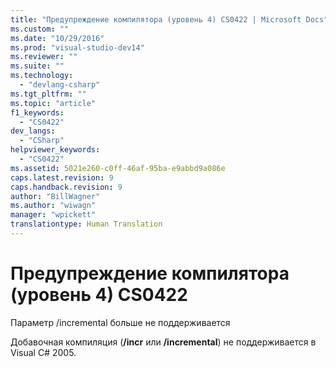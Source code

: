 ```yaml
---
title: "Предупреждение компилятора (уровень 4) CS0422 | Microsoft Docs"
ms.custom: ""
ms.date: "10/29/2016"
ms.prod: "visual-studio-dev14"
ms.reviewer: ""
ms.suite: ""
ms.technology: 
  - "devlang-csharp"
ms.tgt_pltfrm: ""
ms.topic: "article"
f1_keywords: 
  - "CS0422"
dev_langs: 
  - "CSharp"
helpviewer_keywords: 
  - "CS0422"
ms.assetid: 5021e260-c0ff-46af-95ba-e9abbd9a086e
caps.latest.revision: 9
caps.handback.revision: 9
author: "BillWagner"
ms.author: "wiwagn"
manager: "wpickett"
translationtype: Human Translation
---
```

# Предупреждение компилятора (уровень 4) CS0422
Параметр \/incremental больше не поддерживается  
  
 Добавочная компиляция \(**\/incr** или **\/incremental**\) не поддерживается в Visual C\# 2005.